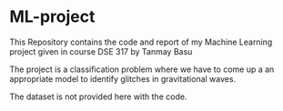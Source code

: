 # ML-project

This Repository contains the code and report of my Machine Learning project 
given in course DSE 317 by Tanmay Basu

The project is a classification problem where we have to come up a an appropriate 
model to identify glitches in gravitational waves.

The dataset is not provided here with the code.

